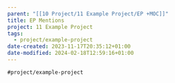 ```yaml
---
parent: "[[10 Project/11 Example Project/EP +MOC]]"
title: EP Mentions
project: 11 Example Project
tags:
  - project/example-project
date-created: 2023-11-17T20:35:12+01:00
date-modified: 2024-02-18T12:59:16+01:00
---
```


```query
#project/example-project
```
